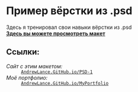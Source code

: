 # Пример вёрстки из .psd
Здесь я тренировал свои навыки вёрстки из .psd<br>
<strong><a target="_blank" href="https://fekoneko.github.io/PSD-1">Здесь вы можете просмотреть макет</a></strong>
<h2>Ссылки:</h2>
<dl>
  <dt>
    <i>Сайт с этим макетом:</i><br>
  </dt>
  <dd>
    <code><a target="_blank" href="https://fekoneko.github.io/PSD-1">AndrewLance.GitHub.io/PSD-1</a></code><br>
  </dd>
  <dt>
    <i>Моё портфолио:</i><br>
  </dt>
  <dd>
    <code><a target="_blank" href="https://fekoneko.github.io/MyPortfolio">AndrewLance.GitHub.io/MyPortfolio</a></code>
  </dd>
</dl>
